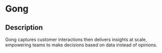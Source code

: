 # Gong

## Description

Gong captures customer interactions then delivers insights at scale, empowering teams to make decisions based on data instead of opinions.
